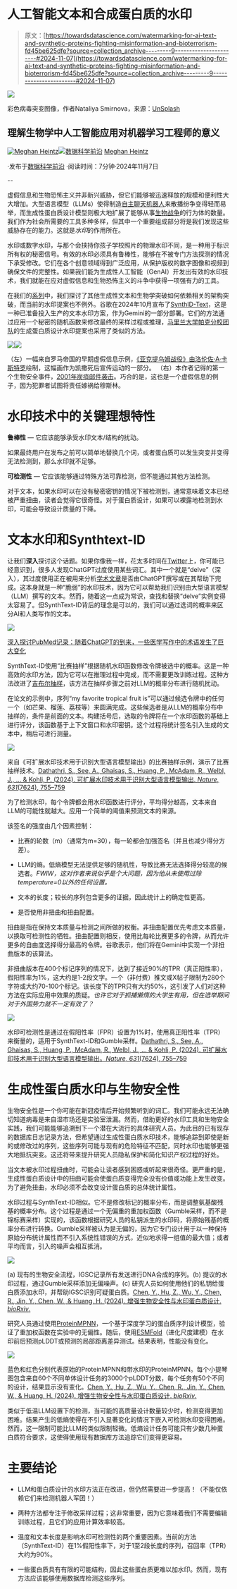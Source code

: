 # 人工智能文本和合成蛋白质的水印

> 原文：[https://towardsdatascience.com/watermarking-for-ai-text-and-synthetic-proteins-fighting-misinformation-and-bioterrorism-fd45be625dfe?source=collection_archive---------9-----------------------#2024-11-07](https://towardsdatascience.com/watermarking-for-ai-text-and-synthetic-proteins-fighting-misinformation-and-bioterrorism-fd45be625dfe?source=collection_archive---------9-----------------------#2024-11-07)

![](../Images/285ec832e68ca552b538789de92bbab8.png)

彩色病毒突变图像，作者Nataliya Smirnova，来源：[UnSplash](https://unsplash.com/photos/a-group-of-colorful-butterflies-de3yM8H00vo)

## 理解生物学中人工智能应用对机器学习工程师的意义

[](https://medium.com/@meghanheintz?source=post_page---byline--fd45be625dfe--------------------------------)[![Meghan Heintz](../Images/9eaae6d3d8168086d83ff7100329c51f.png)](https://medium.com/@meghanheintz?source=post_page---byline--fd45be625dfe--------------------------------)[](https://towardsdatascience.com/?source=post_page---byline--fd45be625dfe--------------------------------)[![数据科学前沿](../Images/a6ff2676ffcc0c7aad8aaf1d79379785.png)](https://towardsdatascience.com/?source=post_page---byline--fd45be625dfe--------------------------------) [Meghan Heintz](https://medium.com/@meghanheintz?source=post_page---byline--fd45be625dfe--------------------------------)

·发布于[数据科学前沿](https://towardsdatascience.com/?source=post_page---byline--fd45be625dfe--------------------------------) ·阅读时间：7分钟·2024年11月7日

--

虚假信息和生物恐怖主义并非新兴威胁，但它们能够被迅速释放的规模和便利性大大增加。大型语言模型（LLMs）使得制造[自主聊天机器人](https://open.clemson.edu/mfh_reports/7/)来散播纷争变得轻而易举，而生成性蛋白质设计模型则极大地扩展了能够从事[生物战争](https://press.asimov.com/articles/dna-screening)的行为体的数量。我们作为社会所需要的工具多种多样，但其中一个重要组成部分将是我们发现这些威胁存在的能力。这就是*水印*的作用所在。

水印或数字水印，与那个会挟持你孩子学校照片的物理水印不同，是一种用于标识所有权的秘密信号。有效的水印必须具有鲁棒性，能够在不被专门方法探测的情况下承受修改。它们在各个创意领域得到广泛应用，从保护版权的数字图像和视频到确保文件的完整性。如果我们能为生成性人工智能（GenAI）开发出有效的水印技术，我们就能在应对虚假信息和生物恐怖主义的斗争中获得一项强有力的工具。

在我们的[系列](https://medium.com/@meghanheintz/list/understanding-ai-applications-in-bio-for-ml-engineers-7b9e9551bb7f)中，我们探讨了其他生成性文本和生物学突破如何依赖相关的架构突破，而当前的水印提案也不例外。谷歌在2024年10月宣布了[SynthID-Text](https://www.nature.com/articles/s41586-024-08025-4)，这是一种已准备投入生产的文本水印方案，作为Gemini的一部分部署。它们的方法通过应用一个秘密的随机函数来修改最终的采样过程或推理，[马里兰大学帕克分校团队](https://www.biorxiv.org/content/10.1101/2024.05.02.591928v1.full.pdf)的生成蛋白质设计水印提案也采用了类似的方法。

![](../Images/30872b035f04d87a16ec188a40299e80.png)![](../Images/9e464a2dae90abb6d5560c8c114a2a93.png)

（左）一幅来自罗马帝国的早期虚假信息示例，[《亚克提乌姆战役》由洛伦佐·A·卡斯特罗](https://simple.wikipedia.org/wiki/Battle_of_Actium#/media/File:Castro_Battle_of_Actium.jpg)绘制，这幅画作为凯撒死后宣传运动的一部分。 （右）本作者记得的第一个生物安全事件，[2001年炭疽邮件袭击](https://en.wikipedia.org/wiki/2001_anthrax_attacks)。巧合的是，这也是一个虚假信息的例子，因为犯罪者试图将责任嫁祸给穆斯林。

# 水印技术中的关键理想特性

**鲁棒性** — 它应该能够承受水印文本/结构的扰动。

如果最终用户在发布之前可以简单地替换几个词，或者蛋白质可以发生突变并变得无法检测到，那么水印就不足够。

**可检测性** — 它应该能够通过特殊方法可靠检测，但不能通过其他方法检测。

对于文本，如果水印可以在没有秘密密钥的情况下被检测到，通常意味着文本已经被严重扭曲，读者会觉得它很奇怪。对于蛋白质设计，如果可以裸露地检测到水印，可能会导致设计质量的下降。

# 文本水印和Synthtext-ID

让我们**深入**探讨这个话题。如果你像我一样，花太多时间在[Twitter](https://x.com/JeremyNguyenPhD/status/1774021645709295840)上，你可能已经意识到，很多人发现ChatGPT过度使用某些词汇。其中一个就是“delve”（深入），其过度使用正在被用来分析[学术文章](https://www.medrxiv.org/content/10.1101/2024.05.14.24307373v2.full-text)是否由ChatGPT撰写或在其帮助下完成。这本身就是一种“脆弱”的水印技术，因为它可以帮助我们识别由大型语言模型（LLM）撰写的文本。然而，随着这一点成为常识，查找和替换“delve”实例变得太容易了。但SynthText-ID背后的理念是可以的，我们可以通过选词的概率来区分AI和人类写作的文本。

![](../Images/2e0e368c6108ad47a07caea5cc20fbd6.png)

[深入探讨PubMed记录：随着ChatGPT的到来，一些医学写作中的术语发生了巨大变化](https://www.medrxiv.org/content/10.1101/2024.05.14.24307373v2.full-text)

SynthText-ID使用“比赛抽样”根据随机水印函数修改令牌被选中的概率。这是一种高效的水印方法，因为它可以在推理过程中完成，而不需要更改训练过程。这种方法改进了[吉布尔抽样](/what-is-gumbel-softmax-7f6d9cdcb90e)，该方法在抽样步骤之前对LLM的概率分布进行随机扰动。

在论文的示例中，序列“my favorite tropical fruit is”可以通过候选令牌中的任何一个（如芒果、榴莲、荔枝等）来圆满完成。这些候选者是从LLM的概率分布中抽样的，条件是前面的文本。构建括号后，选取的令牌将在一个水印函数的基础上进行评分，该函数基于上下文窗口和水印密钥。这个过程将统计签名引入生成的文本中，稍后可进行测量。

![](../Images/046beaccc13fe2d19af424f81d9d2165.png)

来自《可扩展水印技术用于识别大型语言模型输出》的比赛抽样示例，演示了比赛抽样技术。[Dathathri, S., See, A., Ghaisas, S., Huang, P., McAdam, R., Welbl, J., … & Kohli, P. (2024). 可扩展水印技术用于识别大型语言模型输出. *Nature, 631*(7624), 755–759](https://www.nature.com/articles/s41586-024-08025-4#MOESM1)

为了检测水印，每个令牌都会用水印函数进行评分，平均得分越高，文本来自LLM的可能性就越大。应用一个简单的阈值来预测文本的来源。

该签名的强度由几个因素控制：

+   比赛的轮数（m）（通常为m=30），每一轮都会加强签名（并且也减少得分方差）。

+   LLM的熵。低熵模型无法提供足够的随机性，导致比赛无法选择得分较高的候选者。*FWIW，这对作者来说似乎是个大问题，因为他从未使用过除temperature=0以外的任何设置。*

+   文本的长度；较长的序列包含更多的证据，因此统计上的确定性更高。

+   是否使用非扭曲和扭曲配置。

扭曲是指在保持文本质量与检测之间所做的权衡。非扭曲配置优先考虑文本质量，以换取可检测性的牺牲。扭曲配置则相反，使用比每轮比赛更多的令牌，从而允许更多的自由度选择得分最高的令牌。谷歌表示，他们将在Gemini中实现一个非扭曲版本的该算法。

非扭曲版本在400个标记序列的情况下，达到了接近90%的TPR（真正阳性率），假阳性率为1%，这大约是1-2段文字。一个（非付费）推文或X帖子限制为280个字符或大约70-100个标记。该长度下的TPR只有大约50%，这引发了人们对这种方法在实际应用中效果的质疑。*也许它对于抓捕懒惰的大学生有用，但在选举期间对于外国势力就不一定有效了？*

![](../Images/974488bdfd75a3bcd670c133215adc62.png)

水印可检测性是通过在假阳性率（FPR）设置为1%时，使用真正阳性率（TPR）来衡量的，适用于SynthText-ID和Gumble采样。[Dathathri, S., See, A., Ghaisas, S., Huang, P., McAdam, R., Welbl, J., … & Kohli, P. (2024). 可扩展水印技术用于识别大型语言模型输出。*Nature, 631*(7624), 755–759](https://www.nature.com/articles/s41586-024-08025-4#MOESM1)

# 生成性蛋白质水印与生物安全性

生物安全性是一个你可能在新冠疫情后开始频繁听到的词汇。我们可能永远无法确切知道病毒是来自湿市场还是实验室泄漏。然而，借助更好的水印工具和生物安全实践，我们可能能够追溯到下一个潜在大流行的具体研究人员。为此目的已有现存的数据库日志记录方法，但希望通过生成性蛋白质水印技术，能够追踪到即使是新的或修改过的序列，这些序列可能与现有的危险特征不匹配，同时水印也能够更强大地抵抗突变。这还将带来提升研究人员隐私保护和简化知识产权过程的好处。

当文本被水印过程扭曲时，可能会让读者感到困惑或听起来很奇怪。更严重的是，生成性蛋白质设计中的扭曲可能会使蛋白质变得完全没有价值或功能上发生改变。为了避免扭曲，水印必须不会改变设计蛋白质的总体统计属性。

水印过程与SynthText-ID相似。它不是修改标记的概率分布，而是调整氨基酸残基的概率分布。这个过程是通过一个无偏重的重加权函数（Gumble采样，而不是锦标赛采样）实现的，该函数根据研究人员的私钥派生的水印码，将原始残基的概率分布进行转换。Gumble采样被认为是无偏的，因为它专门设计用于以一种保持原始分布统计属性而不引入系统性错误的方式，近似地求得一组值的最大值；或者平均而言，引入的噪声会相互抵消。

![](../Images/14be44d35960ebbef7bc29fed5d25f2a.png)

(a) 现有的生物安全流程，IGSC记录所有发送进行DNA合成的序列。(b) 提议的水印过程，通过Gumble采样添加无偏噪声。(c) 研究人员如何使用他们的私钥给蛋白质添加水印，并帮助IGSC识别可疑蛋白质。[Chen, Y., Hu, Z., Wu, Y., Chen, R., Jin, Y., Chen, W., & Huang, H. (2024). 增强生物安全性与水印蛋白质设计. *bioRxiv*.](https://www.biorxiv.org/content/10.1101/2024.05.02.591928v1.full.pdf)

研究人员通过使用[ProteinMPNN](https://www.science.org/doi/10.1126/science.add2187)，一个基于深度学习的蛋白质序列设计模型，验证了重加权函数在实验中的无偏性。随后，使用[ESMFold](https://github.com/facebookresearch/esm)（进化尺度建模）在水印前后预测pLDDT或预测的局部距离差异测试。结果表明，性能没有变化。

![](../Images/8011317d932da19c3bacfbe92bed70fb.png)

蓝色和红色分别代表原始的ProteinMPNN和带水印的ProteinMPNN。每个小提琴图包含来自60个不同单体设计任务的3000个pLDDT分数，每个任务有50个不同的设计，结果显示没有变化。[Chen, Y., Hu, Z., Wu, Y., Chen, R., Jin, Y., Chen, W., & Huang, H. (2024). 增强生物安全性与水印蛋白质设计. *bioRxiv*.](https://www.biorxiv.org/content/10.1101/2024.05.02.591928v1.full.pdf)

类似于低温LLM设置下的检测，当可能的高质量设计数量较少时，检测变得更加困难。结果产生的低熵使得在不引入显著变化的情况下嵌入可检测水印变得困难。然而，这一限制可能比LLM的类似限制轻微。低熵设计任务可能只有少数几种蛋白质符合要求，这使得使用现有数据库方法追踪它们变得更容易。

# 主要结论

+   LLM和蛋白质设计的水印方法正在改进，但仍然需要进一步提高！（不能仅依赖它们来检测机器人军团！）

+   两种方法都专注于修改采样过程；这非常重要，因为它意味着我们不需要编辑训练过程，且它们的应用计算效率较高。

+   温度和文本长度是影响水印可检测性的两个重要因素。当前的方法（SynthText-ID）在1%假阳性率下，对于1至2段长度的序列，召回率（TPR）大约为90%。

+   一些蛋白质具有有限的可能结构，因此这些蛋白质更难以加水印。然而，现有方法应该能够使用数据库检测这些序列。
